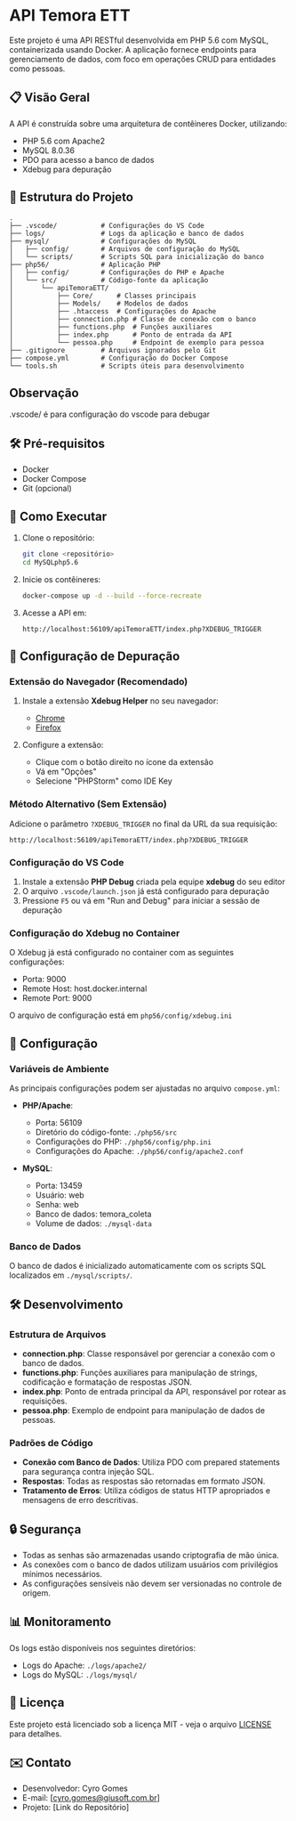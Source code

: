 # API Temora ETT

Este projeto é uma API RESTful desenvolvida em PHP 5.6 com MySQL, containerizada usando Docker. A aplicação fornece endpoints para gerenciamento de dados, com foco em operações CRUD para entidades como pessoas.

## 📋 Visão Geral

A API é construída sobre uma arquitetura de contêineres Docker, utilizando:
- PHP 5.6 com Apache2
- MySQL 8.0.36
- PDO para acesso a banco de dados
- Xdebug para depuração

## 🚀 Estrutura do Projeto

```
.
├── .vscode/           # Configurações do VS Code
├── logs/              # Logs da aplicação e banco de dados
├── mysql/             # Configurações do MySQL
│   ├── config/        # Arquivos de configuração do MySQL
│   └── scripts/       # Scripts SQL para inicialização do banco
├── php56/             # Aplicação PHP
│   ├── config/        # Configurações do PHP e Apache
│   └── src/           # Código-fonte da aplicação
│       └── apiTemoraETT/
│           ├── Core/      # Classes principais
│           ├── Models/    # Modelos de dados
│           ├── .htaccess  # Configurações do Apache
│           ├── connection.php # Classe de conexão com o banco
│           ├── functions.php  # Funções auxiliares
│           ├── index.php      # Ponto de entrada da API
│           └── pessoa.php     # Endpoint de exemplo para pessoa
├── .gitignore         # Arquivos ignorados pelo Git
├── compose.yml        # Configuração do Docker Compose
└── tools.sh           # Scripts úteis para desenvolvimento
```

## Observação
.vscode/ é para configuração do vscode para debugar

## 🛠️ Pré-requisitos

- Docker
- Docker Compose
- Git (opcional)

## 🚀 Como Executar

1. Clone o repositório:
   ```bash
   git clone <repositório>
   cd MySQLphp5.6
   ```

2. Inicie os contêineres:
   ```bash
   docker-compose up -d --build --force-recreate
   ```

3. Acesse a API em:
   ```
   http://localhost:56109/apiTemoraETT/index.php?XDEBUG_TRIGGER
   ```

## 🐛 Configuração de Depuração

### Extensão do Navegador (Recomendado)
1. Instale a extensão **Xdebug Helper** no seu navegador:
   - [Chrome](https://chrome.google.com/webstore/detail/xdebug-helper/eadndfjplgieldjbigjakmdgkmoaaaoc)
   - [Firefox](https://addons.mozilla.org/pt-BR/firefox/addon/xdebug-helper-for-firefox/)

2. Configure a extensão:
   - Clique com o botão direito no ícone da extensão
   - Vá em "Opções"
   - Selecione "PHPStorm" como IDE Key

### Método Alternativo (Sem Extensão)
Adicione o parâmetro `?XDEBUG_TRIGGER` no final da URL da sua requisição:
```
http://localhost:56109/apiTemoraETT/index.php?XDEBUG_TRIGGER
```

### Configuração do VS Code
1. Instale a extensão **PHP Debug** criada pela equipe **xdebug** do seu editor
2. O arquivo `.vscode/launch.json` já está configurado para depuração
3. Pressione `F5` ou vá em "Run and Debug" para iniciar a sessão de depuração

### Configuração do Xdebug no Container
O Xdebug já está configurado no container com as seguintes configurações:
- Porta: 9000
- Remote Host: host.docker.internal
- Remote Port: 9000

O arquivo de configuração está em `php56/config/xdebug.ini`

## 🔧 Configuração

### Variáveis de Ambiente

As principais configurações podem ser ajustadas no arquivo `compose.yml`:

- **PHP/Apache**:
  - Porta: 56109
  - Diretório do código-fonte: `./php56/src`
  - Configurações do PHP: `./php56/config/php.ini`
  - Configurações do Apache: `./php56/config/apache2.conf`

- **MySQL**:
  - Porta: 13459
  - Usuário: web
  - Senha: web
  - Banco de dados: temora_coleta
  - Volume de dados: `./mysql-data`

### Banco de Dados

O banco de dados é inicializado automaticamente com os scripts SQL localizados em `./mysql/scripts/`.

## 🛠️ Desenvolvimento

### Estrutura de Arquivos

- **connection.php**: Classe responsável por gerenciar a conexão com o banco de dados.
- **functions.php**: Funções auxiliares para manipulação de strings, codificação e formatação de respostas JSON.
- **index.php**: Ponto de entrada principal da API, responsável por rotear as requisições.
- **pessoa.php**: Exemplo de endpoint para manipulação de dados de pessoas.

### Padrões de Código

- **Conexão com Banco de Dados**: Utiliza PDO com prepared statements para segurança contra injeção SQL.
- **Respostas**: Todas as respostas são retornadas em formato JSON.
- **Tratamento de Erros**: Utiliza códigos de status HTTP apropriados e mensagens de erro descritivas.

## 🔒 Segurança

- Todas as senhas são armazenadas usando criptografia de mão única.
- As conexões com o banco de dados utilizam usuários com privilégios mínimos necessários.
- As configurações sensíveis não devem ser versionadas no controle de origem.

## 📊 Monitoramento

Os logs estão disponíveis nos seguintes diretórios:
- Logs do Apache: `./logs/apache2/`
- Logs do MySQL: `./logs/mysql/`

## 📄 Licença

Este projeto está licenciado sob a licença MIT - veja o arquivo [LICENSE](LICENSE) para detalhes.

## ✉️ Contato

- Desenvolvedor: Cyro Gomes
- E-mail: [cyro.gomes@giusoft.com.br]
- Projeto: [Link do Repositório]
